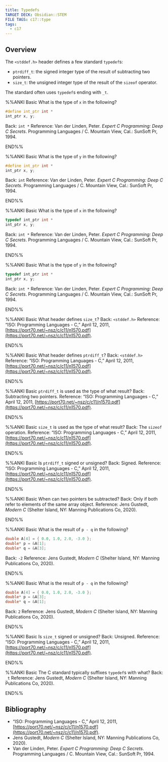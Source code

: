 ```yaml
---
title: Typedefs
TARGET DECK: Obsidian::STEM
FILE TAGS: c17::type
tags:
  - c17
---
```


## Overview

The `<stddef.h>` header defines a few standard `typedef`s:

* `ptrdiff_t`: the signed integer type of the result of subtracting two pointers.
* `size_t`: the unsigned integer type of the result of the `sizeof` operator.

The standard often uses `typedef`s ending with `_t`.

%%ANKI
Basic
What is the type of `x` in the following?
```c
#define int_ptr int *
int_ptr x, y;
```
Back: `int *`
Reference: Van der Linden, Peter. _Expert C Programming: Deep C Secrets_. Programming Languages / C. Mountain View, Cal.: SunSoft Pr, 1994.
<!--ID: 1722786892109-->
END%%

%%ANKI
Basic
What is the type of `y` in the following?
```c
#define int_ptr int *
int_ptr x, y;
```
Back: `int`
Reference: Van der Linden, Peter. _Expert C Programming: Deep C Secrets_. Programming Languages / C. Mountain View, Cal.: SunSoft Pr, 1994.
<!--ID: 1722786892110-->
END%%

%%ANKI
Basic
What is the type of `x` in the following?
```c
typedef int_ptr int *
int_ptr x, y;
```
Back: `int *`
Reference: Van der Linden, Peter. _Expert C Programming: Deep C Secrets_. Programming Languages / C. Mountain View, Cal.: SunSoft Pr, 1994.
<!--ID: 1722786892111-->
END%%

%%ANKI
Basic
What is the type of `y` in the following?
```c
typedef int_ptr int *
int_ptr x, y;
```
Back: `int *`
Reference: Van der Linden, Peter. _Expert C Programming: Deep C Secrets_. Programming Languages / C. Mountain View, Cal.: SunSoft Pr, 1994.
<!--ID: 1722786892112-->
END%%

%%ANKI
Basic
What header defines `size_t`?
Back: `<stddef.h>`
Reference: “ISO: Programming Languages - C,” April 12, 2011, [https://port70.net/~nsz/c/c11/n1570.pdf](https://port70.net/~nsz/c/c11/n1570.pdf).
<!--ID: 1730740461658-->
END%%

%%ANKI
Basic
What header defines `ptrdiff_t`?
Back: `<stddef.h>`
Reference: “ISO: Programming Languages - C,” April 12, 2011, [https://port70.net/~nsz/c/c11/n1570.pdf](https://port70.net/~nsz/c/c11/n1570.pdf).
<!--ID: 1730740461659-->
END%%

%%ANKI
Basic
`ptrdiff_t` is used as the type of what result?
Back: Subtracting two pointers.
Reference: “ISO: Programming Languages - C,” April 12, 2011, [https://port70.net/~nsz/c/c11/n1570.pdf](https://port70.net/~nsz/c/c11/n1570.pdf).
<!--ID: 1730740461660-->
END%%

%%ANKI
Basic
`size_t` is used as the type of what result?
Back: The `sizeof` operation.
Reference: “ISO: Programming Languages - C,” April 12, 2011, [https://port70.net/~nsz/c/c11/n1570.pdf](https://port70.net/~nsz/c/c11/n1570.pdf).
<!--ID: 1730740461661-->
END%%

%%ANKI
Basic
Is `ptrdiff_t` signed or unsigned?
Back: Signed.
Reference: “ISO: Programming Languages - C,” April 12, 2011, [https://port70.net/~nsz/c/c11/n1570.pdf](https://port70.net/~nsz/c/c11/n1570.pdf).
<!--ID: 1730740461662-->
END%%

%%ANKI
Basic
When can two pointers be subtracted?
Back: Only if both refer to elements of the same array object.
Reference: Jens Gustedt, _Modern C_ (Shelter Island, NY: Manning Publications Co, 2020).
<!--ID: 1732397726963-->
END%%

%%ANKI
Basic
What is the result of `p - q` in the following?
```c
double A[4] = { 0.0, 1.0, 2.0, -3.0 };
double* p = &A[1];
double* q = &A[3];
```
Back: `-2`
Reference: Jens Gustedt, _Modern C_ (Shelter Island, NY: Manning Publications Co, 2020).
<!--ID: 1732397726964-->
END%%

%%ANKI
Basic
What is the result of `p - q` in the following?
```c
double A[4] = { 0.0, 1.0, 2.0, -3.0 };
double* p = &A[3];
double* q = &A[1];
```
Back: `2`
Reference: Jens Gustedt, _Modern C_ (Shelter Island, NY: Manning Publications Co, 2020).
<!--ID: 1732397726965-->
END%%

%%ANKI
Basic
Is `size_t` signed or unsigned?
Back: Unsigned.
Reference: “ISO: Programming Languages - C,” April 12, 2011, [https://port70.net/~nsz/c/c11/n1570.pdf](https://port70.net/~nsz/c/c11/n1570.pdf).
<!--ID: 1730740461663-->
END%%

%%ANKI
Basic
The C standard typically suffixes `typedef`s with what?
Back: `_t`
Reference: Jens Gustedt, _Modern C_ (Shelter Island, NY: Manning Publications Co, 2020).
<!--ID: 1730758755507-->
END%%

## Bibliography

* “ISO: Programming Languages - C,” April 12, 2011, [https://port70.net/~nsz/c/c11/n1570.pdf](https://port70.net/~nsz/c/c11/n1570.pdf).
* Jens Gustedt, _Modern C_ (Shelter Island, NY: Manning Publications Co, 2020).
* Van der Linden, Peter. _Expert C Programming: Deep C Secrets_. Programming Languages / C. Mountain View, Cal.: SunSoft Pr, 1994.